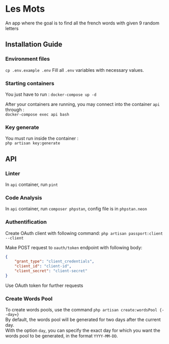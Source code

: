 # Les Mots
An app where the goal is to find all the french words with given 9 random letters

## Installation Guide
### Environment files
`cp .env.example .env`
Fill all `.env` variables with necessary values.

### Starting containers
You just have to run :
`docker-compose up -d`

After your containers are running, you may connect into the container `api` through :  
`docker-compose exec api bash`

### Key generate
You must run inside the container :  
`php artisan key:generate`

## API
### Linter
In `api` container, run `pint`

### Code Analysis
In `api` container, run `composer phpstan`, config file is in `phpstan.neon`

### Authentification
Create OAuth client with  following command: `php artisan passport:client --client`

Make POST request to `oauth/token` endpoint with following body:
```json
{
    "grant_type": "client_credentials",
    "client_id": "client-id",
    "client_secret": "client-secret"
}
```
Use OAuth token for further requests

### Create Words Pool
To create words pools, use the command `php artisan create:wordsPool {--day=}`  
By default, the words pool will be generated for two days after the current day.  
With the option `day`, you can specify the exact day for which you want the words pool to be generated, in the format `YYYY-MM-DD`.